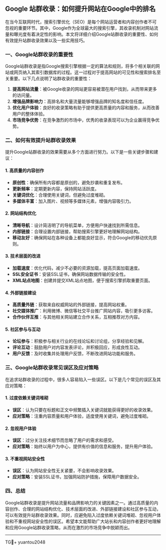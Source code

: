 ## Google 站群收录：如何提升网站在Google中的排名

在当今互联网时代，搜索引擎优化（SEO）是每个网站运营者和内容创作者不可忽视的重要环节。其中，Google作为全球最大的搜索引擎，其收录机制对网站流量和曝光度有着决定性的影响。本文将详细介绍Google站群收录的重要性、如何有效提升站群收录效果以及一些实用技巧。

### 一、Google站群收录的重要性

Google站群收录是指Google搜索引擎根据一定的算法和规则，将多个相关联的网站或网页纳入其索引数据库的过程。这一过程对于提高网站的可见性和搜索排名至关重要。以下几点说明了站群收录的重要性：

1. **提高网站流量**：被Google收录的网站更容易被潜在用户找到，从而带来更多的访问量。
2. **增强品牌影响力**：高排名和大量流量能够增强品牌的知名度和信任度。
3. **优化用户体验**：良好的收录策略有助于提供更高质量的内容和服务，从而改善用户的整体体验。
4. **市场竞争优势**：在竞争激烈的市场中，优秀的收录表现可以为企业赢得竞争优势。

### 二、如何有效提升站群收录效果

提升Google站群收录的效果需要从多个方面进行努力。以下是一些关键步骤和建议：

#### 1. 高质量的内容创作

- **原创性**：确保所有内容都是原创的，避免抄袭和重复发布。
- **更新频率**：定期更新内容，保持网站活跃度。
- **关键词优化**：合理使用关键词，但避免过度堆砌。
- **多媒体丰富**：加入图片、视频等多媒体元素，增强内容吸引力。

#### 2. 网站结构优化

- **清晰导航**：设计简洁明了的导航菜单，方便用户快速找到所需信息。
- **内部链接**：合理设置内部链接，帮助搜索引擎更好地理解网站结构。
- **移动友好**：确保网站在各种设备上都能良好显示，符合Google的移动优先原则。

#### 3. 技术层面的改进

- **加载速度**：优化代码，减少不必要的资源加载，提高页面加载速度。
- **SSL安全证书**：安装SSL证书，确保网站数据传输的安全性。
- **XML站点地图**：创建并提交XML站点地图，便于搜索引擎抓取重要页面。

#### 4. 外部链接建设

- **高质量外链**：获取来自权威网站的外部链接，提高网站权重。
- **社交媒体推广**：利用微博、微信等社交平台推广网站内容，吸引更多访客。
- **合作伙伴互推**：与其他相关网站建立合作关系，互相推荐对方内容。

#### 5. 社区参与与互动

- **论坛参与**：积极参与相关行业的在线论坛和讨论组，分享经验和见解。
- **评论互动**：鼓励用户对内容发表评论，并积极回应，形成良性互动。
- **用户反馈**：及时收集并处理用户反馈，不断改进网站功能和服务。

### 三、Google站群收录常见误区及应对策略

在追求站群收录的过程中，很多人容易陷入一些误区。以下是几个常见的误区及其应对策略：

#### 1. 过度依赖关键词堆砌

- **误区**：认为只要在标题和正文中频繁插入关键词就能获得更好的收录效果。
- **应对策略**：注重内容质量和用户体验，适度使用关键词，避免过度堆砌。

#### 2. 忽视用户体验

- **误区**：过分关注技术细节而忽略了用户的需求和感受。
- **应对策略**：始终以用户为中心，提供有价值的信息和服务，提升用户体验。

#### 3. 不重视网站安全性

- **误区**：认为网站安全性无关紧要，不会影响收录效果。
- **应对策略**：安装SSL证书，加强网站防护措施，保障用户数据安全。

### 四、总结

Google站群收录是提升网站流量和品牌影响力的关键因素之一。通过高质量的内容创作、合理的网站结构优化、技术层面的改进、外部链接建设和社区参与互动，可以有效提升站群收录效果。同时，应避免陷入过度依赖关键词堆砌、忽视用户体验和不重视网站安全性的误区。希望本文能帮助广大站长和内容创作者更好地理解和应用Google站群收录策略，从而在激烈的市场竞争中脱颖而出。

---

TG💪+ yuantou2048